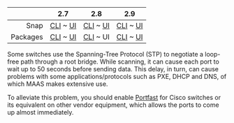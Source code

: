 <!-- deb-2-7-cli
||2.7|2.8|2.9|
|-----:|:-----:|:-----:|:-----:|
|Snap|[CLI](/t/managing-stp/2910) ~ [UI](/t/managing-stp/2911)|[CLI](/t/managing-stp/2912) ~ [UI](/t/managing-stp/2913)|[CLI](/t/managing-stp/2914) ~ [UI](/t/managing-stp/2915)|
|Packages|CLI ~ [UI](/t/managing-stp/2917)|[CLI](/t/managing-stp/2918) ~ [UI](/t/managing-stp/2919)|[CLI](/t/managing-stp/2920) ~ [UI](/t/managing-stp/2921)|
 deb-2-7-cli -->

<!-- deb-2-7-ui
||2.7|2.8|2.9|
|-----:|:-----:|:-----:|:-----:|
|Snap|[CLI](/t/managing-stp/2910) ~ [UI](/t/managing-stp/2911)|[CLI](/t/managing-stp/2912) ~ [UI](/t/managing-stp/2913)|[CLI](/t/managing-stp/2914) ~ [UI](/t/managing-stp/2915)|
|Packages|[CLI](/t/managing-stp/2916) ~ UI|[CLI](/t/managing-stp/2918) ~ [UI](/t/managing-stp/2919)|[CLI](/t/managing-stp/2920) ~ [UI](/t/managing-stp/2921)|
 deb-2-7-ui -->

<!-- deb-2-8-cli
||2.7|2.8|2.9|
|-----:|:-----:|:-----:|:-----:|
|Snap|[CLI](/t/managing-stp/2910) ~ [UI](/t/managing-stp/2911)|[CLI](/t/managing-stp/2912) ~ [UI](/t/managing-stp/2913)|[CLI](/t/managing-stp/2914) ~ [UI](/t/managing-stp/2915)|
|Packages|[CLI](/t/managing-stp/2916) ~ [UI](/t/managing-stp/2917)|CLI ~ [UI](/t/managing-stp/2919)|[CLI](/t/managing-stp/2920) ~ [UI](/t/managing-stp/2921)|
 deb-2-8-cli -->

||2.7|2.8|2.9|
|-----:|:-----:|:-----:|:-----:|
|Snap|[CLI](/t/managing-stp/2910) ~ [UI](/t/managing-stp/2911)|[CLI](/t/managing-stp/2912) ~ [UI](/t/managing-stp/2913)|[CLI](/t/managing-stp/2914) ~ [UI](/t/managing-stp/2915)|
|Packages|[CLI](/t/managing-stp/2916) ~ [UI](/t/managing-stp/2917)|[CLI](/t/managing-stp/2918) ~ UI|[CLI](/t/managing-stp/2920) ~ [UI](/t/managing-stp/2921)|

<!-- deb-2-9-cli
||2.7|2.8|2.9|
|-----:|:-----:|:-----:|:-----:|
|Snap|[CLI](/t/managing-stp/2910) ~ [UI](/t/managing-stp/2911)|[CLI](/t/managing-stp/2912) ~ [UI](/t/managing-stp/2913)|[CLI](/t/managing-stp/2914) ~ [UI](/t/managing-stp/2915)|
|Packages|[CLI](/t/managing-stp/2916) ~ [UI](/t/managing-stp/2917)|[CLI](/t/managing-stp/2918) ~ [UI](/t/managing-stp/2919)|CLI ~ [UI](/t/managing-stp/2921)|
 deb-2-9-cli -->

<!-- deb-2-9-ui
||2.7|2.8|2.9|
|-----:|:-----:|:-----:|:-----:|
|Snap|[CLI](/t/managing-stp/2910) ~ [UI](/t/managing-stp/2911)|[CLI](/t/managing-stp/2912) ~ [UI](/t/managing-stp/2913)|[CLI](/t/managing-stp/2914) ~ [UI](/t/managing-stp/2915)|
|Packages|[CLI](/t/managing-stp/2916) ~ [UI](/t/managing-stp/2917)|[CLI](/t/managing-stp/2918) ~ [UI](/t/managing-stp/2919)|[CLI](/t/managing-stp/2920) ~ UI|
 deb-2-9-ui -->

<!-- snap-2-7-cli
||2.7|2.8|2.9|
|-----:|:-----:|:-----:|:-----:|
|Snap|CLI ~ [UI](/t/managing-stp/2911)|[CLI](/t/managing-stp/2912) ~ [UI](/t/managing-stp/2913)|[CLI](/t/managing-stp/2914) ~ [UI](/t/managing-stp/2915)|
|Packages|[CLI](/t/managing-stp/2916) ~ [UI](/t/managing-stp/2917)|[CLI](/t/managing-stp/2918) ~ [UI](/t/managing-stp/2919)|[CLI](/t/managing-stp/2920) ~ [UI](/t/managing-stp/2921)|
 snap-2-7-cli -->

<!-- snap-2-7-ui
||2.7|2.8|2.9|
|-----:|:-----:|:-----:|:-----:|
|Snap|[CLI](/t/managing-stp/2910) ~ UI|[CLI](/t/managing-stp/2912) ~ [UI](/t/managing-stp/2913)|[CLI](/t/managing-stp/2914) ~ [UI](/t/managing-stp/2915)|
|Packages|[CLI](/t/managing-stp/2916) ~ [UI](/t/managing-stp/2917)|[CLI](/t/managing-stp/2918) ~ [UI](/t/managing-stp/2919)|[CLI](/t/managing-stp/2920) ~ [UI](/t/managing-stp/2921)|
 snap-2-7-ui -->

<!-- snap-2-8-cli
||2.7|2.8|2.9|
|-----:|:-----:|:-----:|:-----:|
|Snap|[CLI](/t/managing-stp/2910) ~ [UI](/t/managing-stp/2911)|CLI ~ [UI](/t/managing-stp/2913)|[CLI](/t/managing-stp/2914) ~ [UI](/t/managing-stp/2915)|
|Packages|[CLI](/t/managing-stp/2916) ~ [UI](/t/managing-stp/2917)|[CLI](/t/managing-stp/2918) ~ [UI](/t/managing-stp/2919)|[CLI](/t/managing-stp/2920) ~ [UI](/t/managing-stp/2921)|
 snap-2-8-cli -->

<!-- snap-2-8-ui
||2.7|2.8|2.9|
|-----:|:-----:|:-----:|:-----:|
|Snap|[CLI](/t/managing-stp/2910) ~ [UI](/t/managing-stp/2911)|[CLI](/t/managing-stp/2912) ~ UI|[CLI](/t/managing-stp/2914) ~ [UI](/t/managing-stp/2915)|
|Packages|[CLI](/t/managing-stp/2916) ~ [UI](/t/managing-stp/2917)|[CLI](/t/managing-stp/2918) ~ [UI](/t/managing-stp/2919)|[CLI](/t/managing-stp/2920) ~ [UI](/t/managing-stp/2921)|
 snap-2-8-ui -->

<!-- snap-2-9-cli
||2.7|2.8|2.9|
|-----:|:-----:|:-----:|:-----:|
|Snap|[CLI](/t/managing-stp/2910) ~ [UI](/t/managing-stp/2911)|[CLI](/t/managing-stp/2912) ~ [UI](/t/managing-stp/2913)|CLI ~ [UI](/t/managing-stp/2915)|
|Packages|[CLI](/t/managing-stp/2916) ~ [UI](/t/managing-stp/2917)|[CLI](/t/managing-stp/2918) ~ [UI](/t/managing-stp/2919)|[CLI](/t/managing-stp/2920) ~ [UI](/t/managing-stp/2921)|
 snap-2-9-cli -->

<!-- snap-2-9-ui
||2.7|2.8|2.9|
|-----:|:-----:|:-----:|:-----:|
|Snap|[CLI](/t/managing-stp/2910) ~ [UI](/t/managing-stp/2911)|[CLI](/t/managing-stp/2912) ~ [UI](/t/managing-stp/2913)|[CLI](/t/managing-stp/2914) ~ UI|
|Packages|[CLI](/t/managing-stp/2916) ~ [UI](/t/managing-stp/2917)|[CLI](/t/managing-stp/2918) ~ [UI](/t/managing-stp/2919)|[CLI](/t/managing-stp/2920) ~ [UI](/t/managing-stp/2921)|
 snap-2-9-ui -->

Some switches use the Spanning-Tree Protocol (STP) to negotiate a loop-free path through a root bridge. While scanning, it can cause each port to wait up to 50 seconds before sending data. This delay, in turn, can cause problems with some applications/protocols such as PXE, DHCP and DNS, of which MAAS makes extensive use.

To alleviate this problem, you should enable [Portfast](https://www.cisco.com/c/en/us/td/docs/switches/lan/catalyst4000/8-2glx/configuration/guide/stp_enha.html#wp1019873) for Cisco switches or its equivalent on other vendor equipment, which allows the ports to come up almost immediately.
